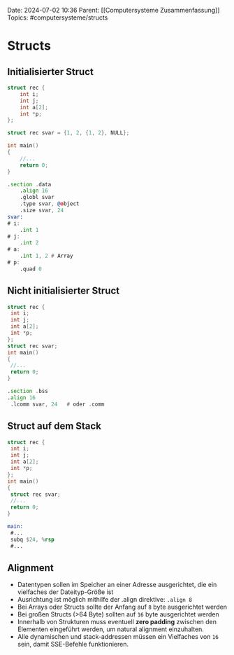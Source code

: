Date: 2024-07-02 10:36
Parent: [[Computersysteme Zusammenfassung]]
Topics: #computersysteme/structs

# Structs

## Initialisierter Struct

```c
struct rec {
	int i;
	int j;
	int a[2];
	int *p;
};

struct rec svar = {1, 2, {1, 2}, NULL};

int main()
{
	//...
	return 0;
}
```

```asm
.section .data
	.align 16
	.globl svar
	.type svar, @object
	.size svar, 24
svar:
# i:
	.int 1
# j:
	.int 2
# a:
	.int 1, 2 # Array
# p:
	.quad 0
```

## Nicht initialisierter Struct

```c
struct rec {
 int i;
 int j;
 int a[2];
 int *p;
};
struct rec svar;
int main()
{
 //...
 return 0;
}
```

```asm
.section .bss
.align 16
 .lcomm svar, 24   # oder .comm
```

## Struct auf dem Stack

```c
struct rec {
 int i;
 int j;
 int a[2];
 int *p;
};
int main()
{
 struct rec svar;
 //...
 return 0;
}
```

```asm
main:
 #...
 subq $24, %rsp
 #...
```

## Alignment

- Datentypen sollen im Speicher an einer Adresse ausgerichtet, die ein vielfaches der Dateityp-Größe ist
- Ausrichtung ist möglich mithilfe der .align direktive: `.align 8`
- Bei Arrays oder Structs sollte der Anfang auf `8` byte ausgerichtet werden
- Bei großen Structs (>64 Byte) sollten auf `16` byte ausgerichtet werden
- Innerhalb von Strukturen muss eventuell **zero padding** zwischen den Elementen eingeführt werden, um natural alignment einzuhalten.
- Alle dynamischen und stack-addressen müssen ein Vielfaches von `16` sein, damit SSE-Befehle funktionieren.

